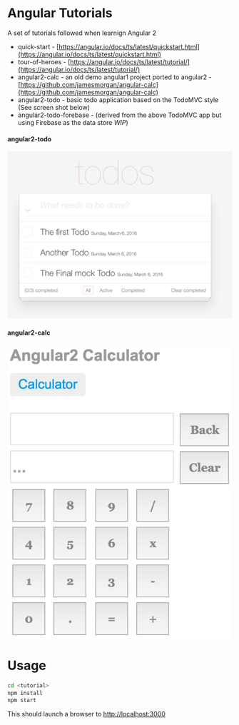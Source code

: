 Angular Tutorials
=================

A set of tutorials followed when learnign Angular 2

* quick-start - [https://angular.io/docs/ts/latest/quickstart.html](https://angular.io/docs/ts/latest/quickstart.html)
* tour-of-heroes - [https://angular.io/docs/ts/latest/tutorial/](https://angular.io/docs/ts/latest/tutorial/)
* angular2-calc - an old demo angular1 project ported to angular2 - [https://github.com/jamesmorgan/angular-calc](https://github.com/jamesmorgan/angular-calc)
* angular2-todo -  basic todo application based on the TodoMVC style (See screen shot below)
* angular2-todo-forebase - (derived from the above TodoMVC app but using Firebase as the data store _WIP_)

#### angular2-todo
![angular2-todo.png](./angular2-todo.png)

#### angular2-calc
![angular2-calc.png](./angular2-calc.png)


Usage
=====

````bash
cd <tutorial>
npm install
npm start
````

This should launch a browser to [http://localhost:3000](http://localhost:3000)